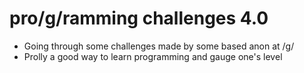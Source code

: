 # pro/g/ramming challenges 4.0

- Going through some challenges made by some based anon at /g/
- Prolly a good way to learn programming and gauge one's level
